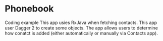 # Phonebook
Coding example
This app usies RxJava when fetching contacts.
This app user Dagger 2 to create some objects.
The app allows users to determine how conatct is added (either automatically or manually via Contacts app).
